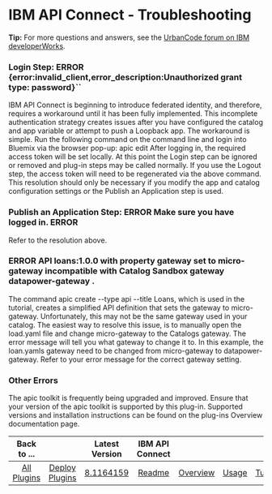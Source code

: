 
# IBM API Connect - Troubleshooting

**Tip:** For more questions and answers, see the [UrbanCode forum on IBM developerWorks](https://community.ibm.com/community/user/wasdevops/urbancode-discussion "UrbanCode forum").

### Login Step: ERROR {error:invalid\_client,error\_description:Unauthorized grant type: password}``


IBM API Connect is beginning to introduce federated identity, and therefore, requires a workaround until it has been fully implemented. This incomplete authentication strategy creates issues after you have configured the catalog and app variable or attempt to push a Loopback app. The workaround is simple. Run the following command on the command line and login into Bluemix via the browser pop-up: apic edit After logging in, the required access token will be set locally. At this point the Login step can be ignored or removed and plug-in steps may be called normally. If you use the Logout step, the access token will need to be regenerated via the above command. This resolution should only be necessary if you modify the app and catalog configuration settings or the Publish an Application step is used.


### Publish an Application Step: ERROR Make sure you have logged in. ERROR

Refer to the resolution above.


### ERROR API loans:1.0.0 with property gateway set to micro-gateway incompatible with Catalog Sandbox gateway datapower-gateway .


The command apic create --type api --title Loans, which is used in the tutorial, creates a simplified API definition that sets the gateway to micro-gateway. Unfortunately, this may not be the same gateway used in your catalog. The easiest way to resolve this issue, is to manually open the load.yaml file and change micro-gateway to the Catalogs gateway. The error message will tell you what gateway to change it to. In this example, the loan.yamls gateway need to be changed from micro-gateway to datapower-gateway. Refer to your error message for the correct gateway setting.


### Other Errors


The apic toolkit is frequently being upgraded and improved. Ensure that your version of the apic toolkit is supported by this plug-in. Supported versions and installation instructions can be found on the plug-ins Overview documentation page.


|Back to ...||Latest Version|IBM API Connect ||||||
| :---: | :---: | :---: | :---: | :---: | :---: | :---: | :---: | :---: |
|[All Plugins](../../index.md)|[Deploy Plugins](../README.md)|[8.1164159](https://raw.githubusercontent.com/UrbanCode/IBM-UCD-PLUGINS/main/files/apiconnect/ucd-apiconnect-8.1164159.zip)|[Readme](README.md)|[Overview](overview.md)|[Usage](usage.md)|[Tutorials](tutorials.md)|[Steps](steps.md)|[Downloads](downloads.md)|
